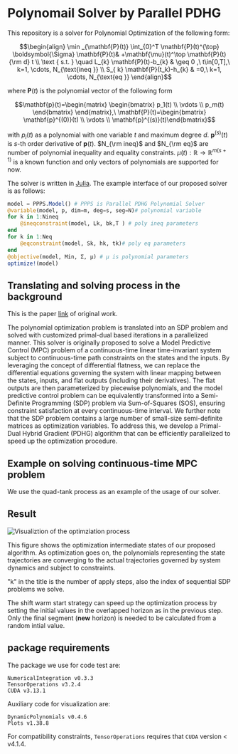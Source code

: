 # Polynomail Solver by Parallel PDHG

This repository is a solver for Polynomial Optimization of the following form:

```math
\begin{align}
    \min _{\mathbf{P}(t)} \int_{0}^T \mathbf{P}(t)^{\top} \boldsymbol{\Sigma} \mathbf{P}(t)& +\mathbf{\mu}(t)^\top \mathbf{P}(t) {\rm d} t \\
    \text { s.t. } \quad L_{k} \mathbf{P}(t)-b_{k} &  \geq 0 ,\ t\in[0,T],\ k=1, \cdots, N_{\text{ineq }} \\
    S_{ k} \mathbf{P}(t_k)-h_{k} & =0,\ k=1, \cdots, N_{\text{eq }}
\end{align}
```

where $\mathbf{P}(t)$ is the polynomial vector of the following form

```math
\mathbf{p}(t)=\begin{matrix}
			\begin{bmatrix} p_1(t) \\ \vdots \\ p_m(t) \end{bmatrix}
		\end{matrix},\
		\mathbf{P}(t)=\begin{bmatrix} \mathbf{p}^{(0)}(t) \\ \vdots \\ \mathbf{p}^{(s)}(t)\end{bmatrix}
```

with $p_i(t)$ as a polynomial with one variable $t$ and maximum degree $d$. $\mathbf{p}^{(s)}(t)$ is $s$-th order derivative of $\mathbf{p}(t)$.
$N_{\rm ineq}$ and $N_{\rm eq}$ are number of polynomial inequality and equality constraints.
$\mu(t):\mathbb{R}\rightarrow\mathbb{R}^{m(s+1)}$ is a known function and only vectors of polynomials are supported for now.

The solver is written in [Julia](https://julialang.org/). The example interface of our proposed solver is as follows:

```julia
model = PPPS.Model() # PPPS is Parallel PDHG Polynomial Solver
@variable(model, p, dim=m, deg=s, seg=N)# polynomial variable
for k in 1:Nineq
    @ineqconstraint(model, Lk, bk,T ) # poly ineq parameters
end
for k in 1:Neq
    @eqconstraint(model, Sk, hk, tk)# poly eq parameters
end
@objective(model, Min, Σ, µ) # µ is polynomial parameters 
optimize!(model)
```

## Translating and solving process in the background

This is the paper [link](https://arxiv.org/abs/2303.17889) of original work.

The polynomial optimization problem is translated into an SDP problem and solved with customized primal-dual based iterations in a parallelized manner.
This solver is originally proposed to solve a Model Predictive Control (MPC) problem of a continuous-time linear time-invariant system subject to continuous-time path constraints on the states and the inputs. By leveraging the concept of differential flatness, we can replace the differential equations governing the system with linear mapping between the states, inputs, and flat outputs (including their derivatives). The flat outputs are then parameterized by piecewise polynomials, and the model predictive control problem can be equivalently transformed into a Semi-Definite Programming (SDP) problem via Sum-of-Squares (SOS), ensuring constraint satisfaction at every continuous-time interval. We further note that the SDP problem contains a large number of small-size semi-definite matrices as optimization variables. To address this, we develop a Primal-Dual Hybrid Gradient (PDHG) algorithm that can be efficiently parallelized to speed up the optimization procedure. 

## Example on solving continuous-time MPC problem

We use the quad-tank process as an example of the usage of our solver.





## Result

![Visualiztion of the optimziation process](https://github.com/zs-li/MPC_PDHG/blob/main/anim.gif)

This figure shows the optimization intermediate states of our proposed algorithm. As optimization goes on, the polynomials representing the state trajectories are converging to the actual trajectories governed by system dynamics and subject to constraints. 

"k" in the title is the number of apply steps, also the index of sequential SDP problems we solve.

The shift warm start strategy can speed up the optimization process by setting the initial values in the overlapped horizon as in the previous step. Only the final segment (**new** horizon) is needed to be calculated from a random intial value.

## package requirements

The package we use for code test are:

```
NumericalIntegration v0.3.3
TensorOperations v3.2.4
CUDA v3.13.1
```

Auxiliary code for visualization are:

```
DynamicPolynomials v0.4.6
Plots v1.38.8
```

For compatibility constraints, ```TensorOperations``` requires that ```CUDA``` version \< v4.1.4.
